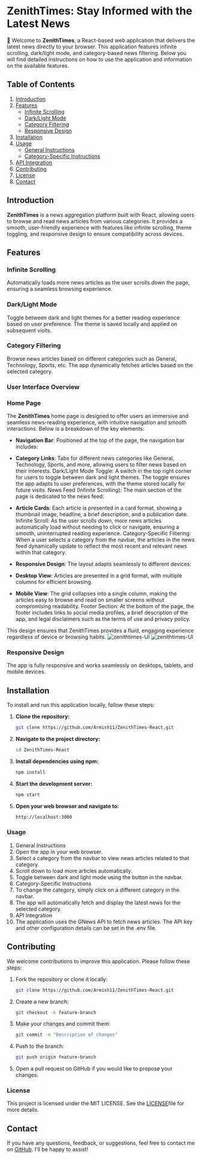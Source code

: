 # ZenithTimes: Stay Informed with the Latest News

📰 Welcome to **ZenithTimes**, a React-based web application that delivers the latest news directly to your browser. This application features infinite scrolling, dark/light mode, and category-based news filtering. Below you will find detailed instructions on how to use the application and information on the available features.

## Table of Contents

1. [Introduction](#introduction)
2. [Features](#features)
   - [Infinite Scrolling](#infinite-scrolling)
   - [Dark/Light Mode](#dark-light-mode)
   - [Category Filtering](#category-filtering)
   - [Responsive Design](#responsive-design)
3. [Installation](#installation)
4. [Usage](#usage)
   - [General Instructions](#general-instructions)
   - [Category-Specific Instructions](#category-specific-instructions)
5. [API Integration](#api-integration)
6. [Contributing](#contributing)
7. [License](#license)
8. [Contact](#contact)

## Introduction

**ZenithTimes** is a news aggregation platform built with React, allowing users to browse and read news articles from various categories. It provides a smooth, user-friendly experience with features like infinite scrolling, theme toggling, and responsive design to ensure compatibility across devices.

## Features

### Infinite Scrolling

Automatically loads more news articles as the user scrolls down the page, ensuring a seamless browsing experience.

### Dark/Light Mode

Toggle between dark and light themes for a better reading experience based on user preference. The theme is saved locally and applied on subsequent visits.

### Category Filtering

Browse news articles based on different categories such as General, Technology, Sports, etc. The app dynamically fetches articles based on the selected category.

### User Interface Overview
### Home Page
The **ZenithTimes** home page is designed to offer users an immersive and seamless news-reading experience, with intuitive navigation and smooth interactions. Below is a breakdown of the key elements:

- **Navigation Bar**: Positioned at the top of the page, the navigation bar includes:

- **Category Links**: Tabs for different news categories like General, Technology, Sports, and more, allowing users to filter news based on their interests.
Dark/Light Mode Toggle: A switch in the top right corner for users to toggle between dark and light themes. The toggle ensures the app adapts to user preferences, with the theme stored locally for future visits.
News Feed (Infinite Scrolling): The main section of the page is dedicated to the news feed:

- **Article Cards**: Each article is presented in a card format, showing a thumbnail image, headline, a brief description, and a publication date.
Infinite Scroll: As the user scrolls down, more news articles automatically load without needing to click or navigate, ensuring a smooth, uninterrupted reading experience.
Category-Specific Filtering: When a user selects a category from the navbar, the articles in the news feed dynamically update to reflect the most recent and relevant news within that category.

- **Responsive Design**: The layout adapts seamlessly to different devices:

- **Desktop View**: Articles are presented in a grid format, with multiple columns for efficient browsing.
- **Mobile View**: The grid collapses into a single column, making the articles easy to browse and read on smaller screens without compromising readability.
Footer Section: At the bottom of the page, the footer includes links to social media profiles, a brief description of the app, and legal disclaimers such as the terms of use and privacy policy.

This design ensures that ZenithTimes provides a fluid, engaging experience regardless of device or browsing habits.
![zenithtimes-UI](./public/news-1.png)
![zenithtimes-UI](./public/news-2.png)


### Responsive Design

The app is fully responsive and works seamlessly on desktops, tablets, and mobile devices.

## Installation

To install and run this application locally, follow these steps:

1. **Clone the repository:**

   ```bash
   git clone https://github.com/Armish11/ZenithTimes-React.git
   ```

2. **Navigate to the project directory:**
   ```bash
   cd ZenithTimes-React
   ```
3. **Install dependencies using npm:**
   ```bash
   npm install
   ```
4. **Start the development server:**
   ```bash
   npm start
   ```
5. **Open your web browser and navigate to:**
   ```bash
   http://localhost:3000
   ```
###   Usage
1. General Instructions
2. Open the app in your web browser.
3. Select a category from the navbar to view news articles related to that category.
4. Scroll down to load more articles automatically.
5. Toggle between dark and light mode using the button in the navbar.
6. Category-Specific Instructions
7. To change the category, simply click on a different category in the navbar.
8. The app will automatically fetch and display the latest news for the selected category.
9. API Integration
10. The application uses the GNews API to fetch news articles. The API key and other configuration details can be set in  the .env file.


## Contributing

We welcome contributions to improve this application. Please follow these steps:

1. Fork the repository or clone it locally:
   ```bash
   git clone https://github.com/Armish11/ZenithTimes-React.git
   ```
2. Create a new branch:
   ```bash
   git checkout -b feature-branch
   ```
3. Make your changes and commit them:
   ```bash
   git commit -m "Description of changes"
   ```
4. Push to the branch:
   ```bash
   git push origin feature-branch
   ```
5. Open a pull request on GitHub if you would like to propose your changes.


### License
This project is licensed under the MIT LICENSE. See the [LICENSE](./LICENSE)file for more details.

## Contact

If you have any questions, feedback, or suggestions, feel free to contact me on [GitHub](https://github.com/Armish11). I'll be happy to assist!



